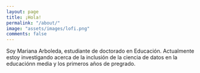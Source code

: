 ```yaml
---
layout: page
title: ¡Hola!
permalink: "/about/"
image: "assets/images/lofi.png" 
comments: false
---
```

Soy Mariana Arboleda, estudiante de doctorado en Educación. Actualmente estoy investigando acerca de la inclusión de la ciencia de datos en la educaciónn media y los primeros años de pregrado.


